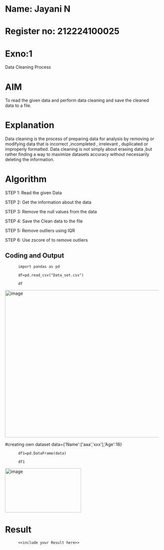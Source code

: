 # Name: Jayani N
# Register no: 212224100025


# Exno:1
Data Cleaning Process

# AIM
To read the given data and perform data cleaning and save the cleaned data to a file.

# Explanation
Data cleaning is the process of preparing data for analysis by removing or modifying data that is incorrect ,incompleted , irrelevant , duplicated or improperly formatted. Data cleaning is not simply about erasing data ,but rather finding a way to maximize datasets accuracy without necessarily deleting the information.

# Algorithm
STEP 1: Read the given Data

STEP 2: Get the information about the data

STEP 3: Remove the null values from the data

STEP 4: Save the Clean data to the file

STEP 5: Remove outliers using IQR

STEP 6: Use zscore of to remove outliers

## Coding and Output
          import pandas as pd
          
          df=pd.read_csv("Data_set.csv")
          
          df

<img width="1337" height="483" alt="image" src="https://github.com/user-attachments/assets/cad87a7b-559a-49a7-ba72-fc15e200c1c2" />

#creating own dataset
          data={'Name':['aaa','xxx'],'Age':18}
          
          df1=pd.DataFrame(data)
          
          df1

<img width="249" height="145" alt="image" src="https://github.com/user-attachments/assets/90f79e51-95c7-48bd-91e6-91f515284a9f" />




# Result
          <<include your Result here>>
